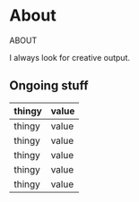 <h1 class="sr-only"> About </h1>

<div class="introduction">

<bb-tags>

ABOUT

</bb-tags>

<bb-intro>

I always look for creative output.

</bb-intro>

</div>

## Ongoing stuff
thingy | value
-------|-------
thingy | value
thingy | value
thingy | value
thingy | value
thingy | value

